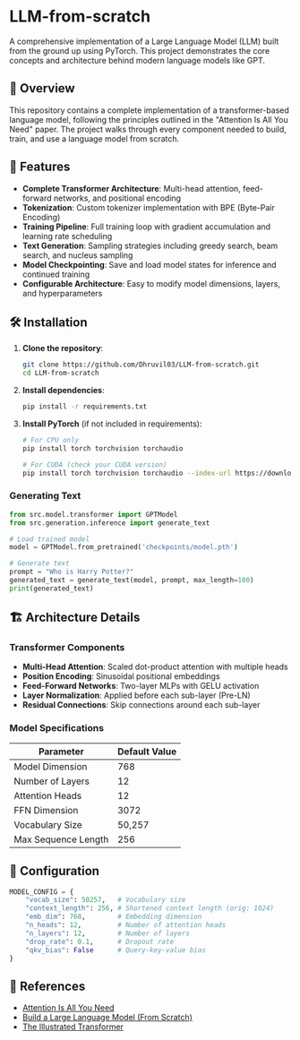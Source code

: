 # LLM-from-scratch

A comprehensive implementation of a Large Language Model (LLM) built from the ground up using PyTorch. This project demonstrates the core concepts and architecture behind modern language models like GPT.

## 🎯 Overview

This repository contains a complete implementation of a transformer-based language model, following the principles outlined in the "Attention Is All You Need" paper. The project walks through every component needed to build, train, and use a language model from scratch.

## 🚀 Features

- **Complete Transformer Architecture**: Multi-head attention, feed-forward networks, and positional encoding
- **Tokenization**: Custom tokenizer implementation with BPE (Byte-Pair Encoding)
- **Training Pipeline**: Full training loop with gradient accumulation and learning rate scheduling
- **Text Generation**: Sampling strategies including greedy search, beam search, and nucleus sampling
- **Model Checkpointing**: Save and load model states for inference and continued training
- **Configurable Architecture**: Easy to modify model dimensions, layers, and hyperparameters


## 🛠️ Installation

1. **Clone the repository**:
   ```bash
   git clone https://github.com/Dhruvil03/LLM-from-scratch.git
   cd LLM-from-scratch
   ```

2. **Install dependencies**:
   ```bash
   pip install -r requirements.txt
   ```

3. **Install PyTorch** (if not included in requirements):
   ```bash
   # For CPU only
   pip install torch torchvision torchaudio
   
   # For CUDA (check your CUDA version)
   pip install torch torchvision torchaudio --index-url https://download.pytorch.org/whl/cu118
   ```

### Generating Text

```python
from src.model.transformer import GPTModel
from src.generation.inference import generate_text

# Load trained model
model = GPTModel.from_pretrained('checkpoints/model.pth')

# Generate text
prompt = "Who is Harry Potter?"
generated_text = generate_text(model, prompt, max_length=100)
print(generated_text)
```

## 🏗️ Architecture Details

### Transformer Components

- **Multi-Head Attention**: Scaled dot-product attention with multiple heads
- **Position Encoding**: Sinusoidal positional embeddings
- **Feed-Forward Networks**: Two-layer MLPs with GELU activation
- **Layer Normalization**: Applied before each sub-layer (Pre-LN)
- **Residual Connections**: Skip connections around each sub-layer

### Model Specifications

| Parameter | Default Value |
|-----------|---------------|
| Model Dimension | 768 |
| Number of Layers | 12 |
| Attention Heads | 12 |
| FFN Dimension | 3072 |
| Vocabulary Size | 50,257 |
| Max Sequence Length | 256 |


## 🔧 Configuration

```python
MODEL_CONFIG = {
    "vocab_size": 50257,   # Vocabulary size
    "context_length": 256, # Shortened context length (orig: 1024)
    "emb_dim": 768,        # Embedding dimension
    "n_heads": 12,         # Number of attention heads
    "n_layers": 12,        # Number of layers
    "drop_rate": 0.1,      # Dropout rate
    "qkv_bias": False      # Query-key-value bias
}
```


## 📖 References

- [Attention Is All You Need](https://arxiv.org/abs/1706.03762)
- [Build a Large Language Model (From Scratch)](https://github.com/rasbt/LLMs-from-scratch)
- [The Illustrated Transformer](http://jalammar.github.io/illustrated-transformer/)
